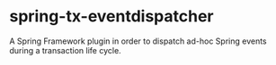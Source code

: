 # spring-tx-eventdispatcher

A Spring Framework plugin in order to dispatch ad-hoc Spring events during a transaction life cycle.

